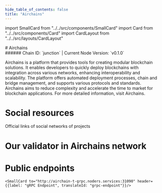 ```yaml
---
hide_table_of_contents: false
title: "Airchains"
---
```


import SmallCard from "../../src/components/SmallCard"
import Card from "../../src/components/Card"
import CardLayout from "../../src/layouts/CardLayout"

<div class="h1-with-icon icon-airchains">
# Airchains
</div>
###### Chain ID: `junction` | Current Node Version: `v0.1.0`



Airchains is a platform that provides tools for creating modular blockchain solutions. It enables developers to quickly deploy blockchains with integration across various networks, enhancing interoperability and scalability. The platform offers automated deployment processes, chain and bridge management, and supports various protocols and standards. Airchains aims to reduce complexity and accelerate the time to market for blockchain applications. For more detailed information, visit Airchains.

# Social resources
Official links of social networks of projects

<CardLayout autoFitEnabled={false}>
    <SmallCard to="https://www.airchains.io/" header={{label: "Website", translateId: "social-telegram"}} iconPath="img/website-icon.svg"/>
    <SmallCard to="https://github.com/airchains-network/junction" header={{label: "GitHub", translateId: "social-telegram"}} iconPath="img/github-icon.svg"/>
    <SmallCard to="https://discord.gg/airchains" header={{label: "Discord", translateId: "social-telegram"}} iconPath="img/discord-icon.svg"/>
    <SmallCard to="https://twitter.com/airchains_io" header={{label: "X", translateId: "social-telegram"}} iconPath="img/x-icon.svg"/>
    
</CardLayout>

# Our validator in Airchains network

<CardLayout autoFitEnabled={true}>
    <Card
        to="https://testnet.airchains.io/validator/airvaloper15n0pesc7ggllax6medkfv6pqjszpc40qps5au8"
        header={{
            label: "[NODERS]TEAM",
            translateId: "development-setup",
        }}
        body={{
            label: "Trusted blockchain validator",
        }}
        iconPath="img/kotlin-icon.svg"
    />
</CardLayout>

# Public endpoints

<CardLayout autoFitEnabled={true}>
    <SmallCard to="https://airchain-t-rpc.noders.services" header={{label: "RPC Endpoint", translateId: "rpc-endpoint"}}/>
    <SmallCard to="https://airchain-t-api.noders.services" header={{label: "API Endpoint", translateId: "api-endpoint"}}/>
    
    <SmallCard to="http://airchain-t-grpc.noders.services:31090" header={{label: "gRPC Endpoint", translateId: "grpc-endpoint"}}/>
</CardLayout>
